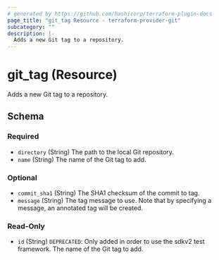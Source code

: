 ```yaml
---
# generated by https://github.com/hashicorp/terraform-plugin-docs
page_title: "git_tag Resource - terraform-provider-git"
subcategory: ""
description: |-
  Adds a new Git tag to a repository.
---
```


# git_tag (Resource)

Adds a new Git tag to a repository.



<!-- schema generated by tfplugindocs -->
## Schema

### Required

- `directory` (String) The path to the local Git repository.
- `name` (String) The name of the Git tag to add.

### Optional

- `commit_sha1` (String) The SHA1 checksum of the commit to tag.
- `message` (String) The tag message to use. Note that by specifying a message, an annotated tag will be created.

### Read-Only

- `id` (String) `DEPRECATED`: Only added in order to use the sdkv2 test framework. The name of the Git tag to add.


